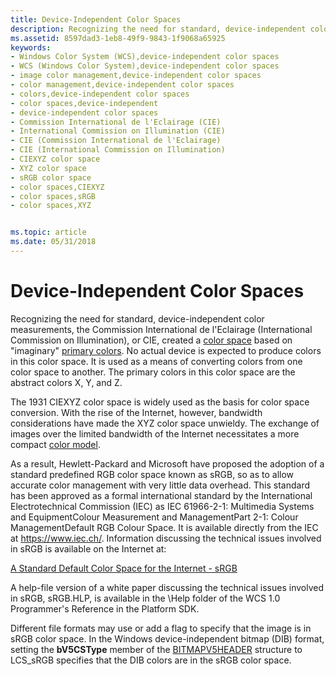 ```yaml
---
title: Device-Independent Color Spaces
description: Recognizing the need for standard, device-independent color measurements, the Commission International de l'Eclairage (International Commission on Illumination), or CIE, created a color space based on \ 0034;imaginary \ 0034; primary colors.
ms.assetid: 8597dad3-1eb8-49f9-9843-1f9068a65925
keywords:
- Windows Color System (WCS),device-independent color spaces
- WCS (Windows Color System),device-independent color spaces
- image color management,device-independent color spaces
- color management,device-independent color spaces
- colors,device-independent color spaces
- color spaces,device-independent
- device-independent color spaces
- Commission International de l'Eclairage (CIE)
- International Commission on Illumination (CIE)
- CIE (Commission International de l'Eclairage)
- CIE (International Commission on Illumination)
- CIEXYZ color space
- XYZ color space
- sRGB color space
- color spaces,CIEXYZ
- color spaces,sRGB
- color spaces,XYZ


ms.topic: article
ms.date: 05/31/2018
---
```


# Device-Independent Color Spaces

Recognizing the need for standard, device-independent color measurements, the Commission International de l'Eclairage (International Commission on Illumination), or CIE, created a [color space](c.md) based on "imaginary" [primary colors](p.md). No actual device is expected to produce colors in this color space. It is used as a means of converting colors from one color space to another. The primary colors in this color space are the abstract colors X, Y, and Z.

The 1931 CIEXYZ color space is widely used as the basis for color space conversion. With the rise of the Internet, however, bandwidth considerations have made the XYZ color space unwieldy. The exchange of images over the limited bandwidth of the Internet necessitates a more compact [color model](c.md).

As a result, Hewlett-Packard and Microsoft have proposed the adoption of a standard predefined RGB color space known as sRGB, so as to allow accurate color management with very little data overhead. This standard has been approved as a formal international standard by the International Electrotechnical Commission (IEC) as IEC 61966-2-1: Multimedia Systems and EquipmentColour Measurement and ManagementPart 2-1: Colour ManagementDefault RGB Colour Space. It is available directly from the IEC at <https://www.iec.ch/>. Information discussing the technical issues involved in sRGB is available on the Internet at:

[A Standard Default Color Space for the Internet - sRGB](https://www.w3.org/Graphics/Color/sRGB.html)

A help-file version of a white paper discussing the technical issues involved in sRGB, sRGB.HLP, is available in the \\Help folder of the WCS 1.0 Programmer's Reference in the Platform SDK.

Different file formats may use or add a flag to specify that the image is in sRGB color space. In the Windows device-independent bitmap (DIB) format, setting the **bV5CSType** member of the [BITMAPV5HEADER](using-structures-in-wcs-1-0.md) structure to LCS\_sRGB specifies that the DIB colors are in the sRGB color space.

 

 





